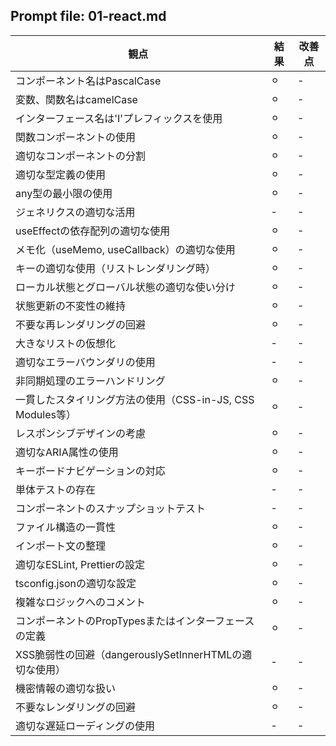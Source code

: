 ## Prompt file: 01-react.md

| 観点 | 結果 | 改善点 |
| --- | --- | --- |
| コンポーネント名はPascalCase | ⚪︎ | - |
| 変数、関数名はcamelCase | ⚪︎ | - |
| インターフェース名は'I'プレフィックスを使用 | ⚪︎ | - |
| 関数コンポーネントの使用 | ⚪︎ | - |
| 適切なコンポーネントの分割 | ⚪︎ | - |
| 適切な型定義の使用 | ⚪︎ | - |
| any型の最小限の使用 | ⚪︎ | - |
| ジェネリクスの適切な活用 | - | - |
| useEffectの依存配列の適切な使用 | ⚪︎ | - |
| メモ化（useMemo, useCallback）の適切な使用 | ⚪︎ | - |
| キーの適切な使用（リストレンダリング時） | ⚪︎ | - |
| ローカル状態とグローバル状態の適切な使い分け | ⚪︎ | - |
| 状態更新の不変性の維持 | ⚪︎ | - |
| 不要な再レンダリングの回避 | ⚪︎ | - |
| 大きなリストの仮想化 | - | - |
| 適切なエラーバウンダリの使用 | - | - |
| 非同期処理のエラーハンドリング | ⚪︎ | - |
| 一貫したスタイリング方法の使用（CSS-in-JS, CSS Modules等） | ⚪︎ | - |
| レスポンシブデザインの考慮 | ⚪︎ | - |
| 適切なARIA属性の使用 | ⚪︎ | - |
| キーボードナビゲーションの対応 | ⚪︎ | - |
| 単体テストの存在 | - | - |
| コンポーネントのスナップショットテスト | - | - |
| ファイル構造の一貫性 | ⚪︎ | - |
| インポート文の整理 | ⚪︎ | - |
| 適切なESLint, Prettierの設定 | ⚪︎ | - |
| tsconfig.jsonの適切な設定 | ⚪︎ | - |
| 複雑なロジックへのコメント | ⚪︎ | - |
| コンポーネントのPropTypesまたはインターフェースの定義 | ⚪︎ | - |
| XSS脆弱性の回避（dangerouslySetInnerHTMLの適切な使用） | - | - |
| 機密情報の適切な扱い | ⚪︎ | - |
| 不要なレンダリングの回避 | ⚪︎ | - |
| 適切な遅延ローディングの使用 | - | - |

